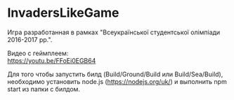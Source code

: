 # InvadersLikeGame

Игра разработанная в рамках "Всеукраїнської студентської олімпіади 2016-2017 рр.".

Видео с геймплеем: <br />
https://youtu.be/FFoEi0EGB64

Для того чтобы запустить билд (Build/Ground/Build или Build/Sea/Build), необходимо установить node.js (https://nodejs.org/uk/) и выполнить npm start из папки с билдом.
